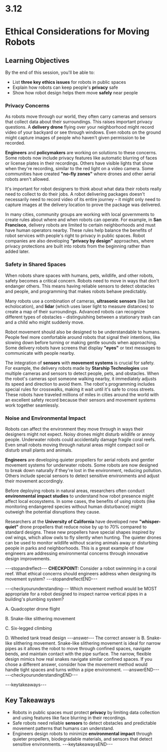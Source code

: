 # 3.12

# **Ethical Considerations for Moving Robots**

## **Learning Objectives**

By the end of this session, you'll be able to:
- List **three key ethics issues** for robots in public spaces
- Explain how robots can keep people's **privacy** safe
- Show how robot design helps them move **safely** near people

### **Privacy Concerns**

As robots move through our world, they often carry cameras and sensors that collect data about their surroundings. This raises important privacy questions. A **delivery drone** flying over your neighborhood might record video of your backyard or see through windows. Even robots on the ground might capture images of people who haven't given permission to be recorded.

**Engineers** and **policymakers** are working on solutions to these concerns. Some robots now include privacy features like automatic blurring of faces or license plates in their recordings. Others have visible lights that show when they're recording, similar to the red light on a video camera. Some communities have created **"no-fly zones"** where drones and other aerial robots aren't allowed.

It's important for robot designers to think about what data their robots really need to collect to do their jobs. A robot delivering packages doesn't necessarily need to record video of its entire journey – it might only need to capture images at the delivery location to prove the package was delivered.

In many cities, community groups are working with local governments to create rules about where and when robots can operate. For example, in **San Francisco**, delivery robots are limited to certain neighborhoods and must have human operators nearby. These rules help balance the benefits of robot services with people's right to privacy in public spaces. Robot companies are also developing **"privacy by design"** approaches, where privacy protections are built into robots from the beginning rather than added later.

### **Safety in Shared Spaces**

When robots share spaces with humans, pets, wildlife, and other robots, safety becomes a critical concern. Robots need to move in ways that don't endanger others. This means having reliable sensors to detect obstacles and people, and programming that makes robots behave predictably.

Many robots use a combination of cameras, **ultrasonic sensors** (like bat echolocation), and **lidar** (which uses laser light to measure distances) to create a map of their surroundings. Advanced robots can recognize different types of obstacles – distinguishing between a stationary trash can and a child who might suddenly move.

Robot movement should also be designed to be understandable to humans. People feel more comfortable around robots that signal their intentions, like slowing down before turning or making gentle sounds when approaching. Some delivery robots have screens that display **"eyes"** or text messages to communicate with people nearby.

The integration of **sensors** with **movement systems** is crucial for safety. For example, the delivery robots made by **Starship Technologies** use multiple cameras and sensors to detect people, pets, and obstacles. When the robot's cameras spot someone walking nearby, it immediately adjusts its speed and direction to avoid them. The robot's programming includes special rules for crosswalks, making it wait until it's safe to cross streets. These robots have traveled millions of miles in cities around the world with an excellent safety record because their sensors and movement systems work together seamlessly.

### **Noise and Environmental Impact**

Robots can affect the environment they move through in ways their designers might not expect. Noisy drones might disturb wildlife or annoy people. Underwater robots could accidentally damage fragile coral reefs. Even small robots moving through natural areas might compact soil or disturb small plants and animals.

**Engineers** are developing quieter propellers for aerial robots and gentler movement systems for underwater robots. Some robots are now designed to break down naturally if they're lost in the environment, reducing pollution. Others include special sensors to detect sensitive environments and adjust their movement accordingly.

Before deploying robots in natural areas, researchers often conduct **environmental impact studies** to understand how robot presence might affect local ecosystems. In some cases, the benefits of using robots (like monitoring endangered species without human disturbance) might outweigh the potential disruptions they cause.

Researchers at the **University of California** have developed new **"whisper-quiet"** drone propellers that reduce noise by up to 70% compared to standard designs. These new propellers have special shapes inspired by owl wings, which allow owls to fly silently when hunting. The quieter drones can be used to monitor wildlife without scaring animals away or disturbing people in parks and neighborhoods. This is a great example of how engineers are addressing environmental concerns through innovative design improvements.

---stopandreflect---
**CHECKPOINT:** Consider a robot swimming in a coral reef. What ethical concerns should engineers address when designing its movement system?
---stopandreflectEND---

---checkyourunderstanding---
Which movement method would be MOST appropriate for a robot designed to inspect narrow vertical pipes in a building's plumbing system?

A. Quadcopter drone flight

B. Snake-like slithering movement

C. Six-legged climbing

D. Wheeled tank tread design
---answer---
The correct answer is B. Snake-like slithering movement. Snake-like slithering movement is ideal for narrow pipes as it allows the robot to move through confined spaces, navigate bends, and maintain contact with the pipe surface. The narrow, flexible design mimics how real snakes navigate similar confined spaces. If you chose a different answer, consider how the movement method would handle tight spaces and turns within a pipe environment.
---answerEND---
---checkyourunderstandingEND---

---keytakeaways---
## **Key Takeaways**
- Robots in public spaces must protect **privacy** by limiting data collection and using features like face blurring in their recordings.
- Safe robots need reliable **sensors** to detect obstacles and predictable movement patterns that humans can understand.
- Engineers design robots to minimize **environmental impact** through quieter propellers, biodegradable materials, and sensors that detect sensitive environments.
---keytakeawaysEND---